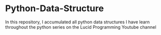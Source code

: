 # Python-Data-Structure

In this repository, I accumulated all python data structures I have learn throughout the python series on the Lucid Programming Youtube channel
